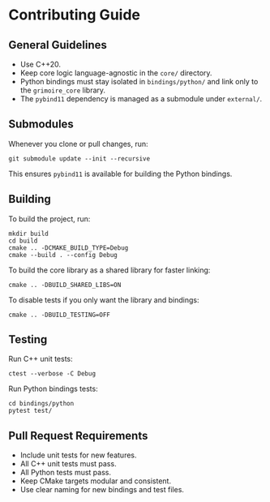 # Contributing Guide

## General Guidelines

- Use C++20.
- Keep core logic language-agnostic in the `core/` directory.
- Python bindings must stay isolated in `bindings/python/` and link only to the `grimoire_core` library.
- The `pybind11` dependency is managed as a submodule under `external/`.

## Submodules

Whenever you clone or pull changes, run:

```
git submodule update --init --recursive
```

This ensures `pybind11` is available for building the Python bindings.

## Building

To build the project, run:

```
mkdir build
cd build
cmake .. -DCMAKE_BUILD_TYPE=Debug
cmake --build . --config Debug
```

To build the core library as a shared library for faster linking:

```
cmake .. -DBUILD_SHARED_LIBS=ON
```

To disable tests if you only want the library and bindings:

```
cmake .. -DBUILD_TESTING=OFF
```

## Testing

Run C++ unit tests:

```
ctest --verbose -C Debug
```

Run Python bindings tests:

```
cd bindings/python
pytest test/
```

## Pull Request Requirements

- Include unit tests for new features.
- All C++ unit tests must pass.
- All Python tests must pass.
- Keep CMake targets modular and consistent.
- Use clear naming for new bindings and test files.
